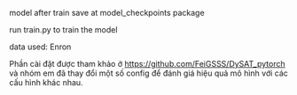 model after train save at model_checkpoints package

run train.py to train the model

data used: Enron

Phần cài đặt được tham khảo ở https://github.com/FeiGSSS/DySAT_pytorch và nhóm em đã thay đổi một số config để đánh giá hiệu quả mô hình với các cấu hình khác nhau.